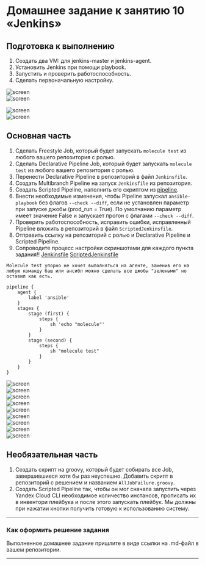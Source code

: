 # Домашнее задание к занятию 10 «Jenkins»

## Подготовка к выполнению

1. Создать два VM: для jenkins-master и jenkins-agent.
2. Установить Jenkins при помощи playbook.
3. Запустить и проверить работоспособность.
4. Сделать первоначальную настройку.

  ![screen](https://github.com/MaximovAA/school/blob/main/9.1install.jpg)  
  ![screen](https://github.com/MaximovAA/school/blob/main/9.1start.jpg)  
  
  ![screen](https://github.com/MaximovAA/school/blob/main/9.1agent.jpg)  
  ![screen](https://github.com/MaximovAA/school/blob/main/9.1agent2.jpg)
## Основная часть

1. Сделать Freestyle Job, который будет запускать `molecule test` из любого вашего репозитория с ролью.
2. Сделать Declarative Pipeline Job, который будет запускать `molecule test` из любого вашего репозитория с ролью.
3. Перенести Declarative Pipeline в репозиторий в файл `Jenkinsfile`.
4. Создать Multibranch Pipeline на запуск `Jenkinsfile` из репозитория.
5. Создать Scripted Pipeline, наполнить его скриптом из [pipeline](./pipeline).
6. Внести необходимые изменения, чтобы Pipeline запускал `ansible-playbook` без флагов `--check --diff`, если не установлен параметр при запуске джобы (prod_run = True). По умолчанию параметр имеет значение False и запускает прогон с флагами `--check --diff`.
7. Проверить работоспособность, исправить ошибки, исправленный Pipeline вложить в репозиторий в файл `ScriptedJenkinsfile`.
8. Отправить ссылку на репозиторий с ролью и Declarative Pipeline и Scripted Pipeline.
9. Сопроводите процесс настройки скриншотами для каждого пункта задания!!
    [Jenkinsfile](https://github.com/MaximovAA/school/blob/main/Jenkinsfile)
   [ScriptedJenkinsfile](https://github.com/MaximovAA/school/blob/main/ScriptedJenkinsfile)
```
Molecule test упорно не хочет выполняться на агенте, заменив его на любую команду баш или ансибл можно сделать все джобы "зелеными" но оставил как есть.

pipeline {
    agent {
        label 'ansible'
    }
    stages {
        stage (first) {
            steps {
                sh 'echo "molecule"'
            }
        }
        stage (second) {
            steps {
                sh "molecule test"
            }
        }
    }
}
```

  ![screen](https://github.com/MaximovAA/school/blob/main/9.1freestyle1.jpg)  
  ![screen](https://github.com/MaximovAA/school/blob/main/9.1freestyle2.jpg)  
  ![screen](https://github.com/MaximovAA/school/blob/main/9.1declarative.jpg)  
  ![screen](https://github.com/MaximovAA/school/blob/main/9.1DeclarativeSCM.jpg)  
  ![screen](https://github.com/MaximovAA/school/blob/main/9.1DeclarativeSCM2.jpg)  
  ![screen](https://github.com/MaximovAA/school/blob/main/9.1parametrs.jpg)  
  ![screen](https://github.com/MaximovAA/school/blob/main/9.1prode_run1.jpg)  
  ![screen](https://github.com/MaximovAA/school/blob/main/9.1agent.jpg)  
  ![screen](https://github.com/MaximovAA/school/blob/main/9.1agent2.jpg)
## Необязательная часть

1. Создать скрипт на groovy, который будет собирать все Job, завершившиеся хотя бы раз неуспешно. Добавить скрипт в репозиторий с решением и названием `AllJobFailure.groovy`.
2. Создать Scripted Pipeline так, чтобы он мог сначала запустить через Yandex Cloud CLI необходимое количество инстансов, прописать их в инвентори плейбука и после этого запускать плейбук. Мы должны при нажатии кнопки получить готовую к использованию систему.

---

### Как оформить решение задания

Выполненное домашнее задание пришлите в виде ссылки на .md-файл в вашем репозитории.

---
